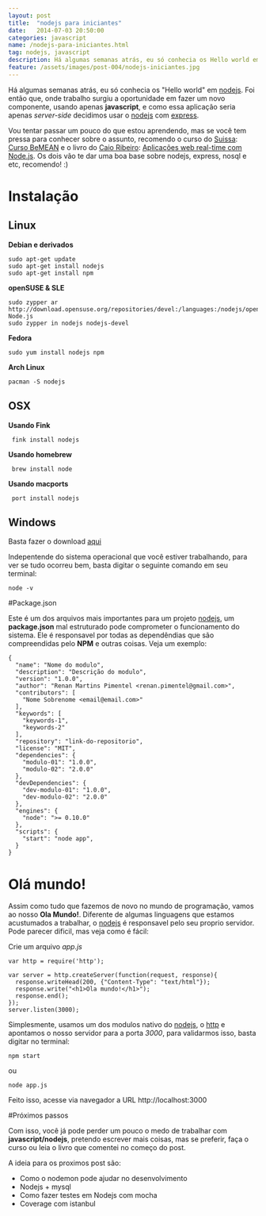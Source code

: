 ```yaml
---
layout: post
title:  "nodejs para iniciantes"
date:   2014-07-03 20:50:00
categories: javascript
name: /nodejs-para-iniciantes.html
tag: nodejs, javascript
description: Há algumas semanas atrás, eu só conhecia os Hello world em nodejs. Foi então que, onde trabalho surgiu a oportunidade em fazer um novo componente, usando apenas javascript, e como essa aplicação seria apenas server-side decidimos usar o nodejs com express.
feature: /assets/images/post-004/nodejs-iniciantes.jpg
---
```


Há algumas semanas atrás, eu só conhecia os "Hello world" em [nodejs]. Foi então que, onde trabalho surgiu a oportunidade em fazer um novo componente, usando apenas **javascript**, e como essa aplicação seria apenas *server-side* decidimos usar o [nodejs] com [express]. 

Vou tentar passar um pouco do que estou aprendendo, mas se você tem pressa para conhecer sobre o assunto, recomendo o curso do [Suissa]: [Curso BeMEAN] e o livro do [Caio Ribeiro]: [Aplicações web real-time com Node.js]. Os dois vão te dar uma boa base sobre nodejs, express, nosql e etc, recomendo! :)

# Instalação

## Linux

**Debian e derivados** 

```
sudo apt-get update
sudo apt-get install nodejs
sudo apt-get install npm
```
 
**openSUSE & SLE**

```
sudo zypper ar http://download.opensuse.org/repositories/devel:/languages:/nodejs/openSUSE_13.1/ Node.js
sudo zypper in nodejs nodejs-devel
```

**Fedora**

```
sudo yum install nodejs npm
```

**Arch Linux**

```
pacman -S nodejs
```

## OSX

**Usando Fink**

```
 fink install nodejs
```

**Usando homebrew**

```
 brew install node
```

**Usando macports**

```
 port install nodejs
```

## Windows

Basta fazer o download [aqui]

Indepentende do sistema operacional que você estiver trabalhando, para ver se tudo ocorreu bem, basta digitar o seguinte comando em seu terminal:

```
node -v
```

#Package.json


Este é um dos arquivos mais importantes para um projeto [nodejs], um **package.json** mal estruturado pode comprometer o funcionamento do sistema. Ele é responsavel por todas as dependêndias que são compreendidas pelo **NPM** e outras coisas. Veja um exemplo:

```
{
  "name": "Nome do modulo",
  "description": "Descrição do modulo",
  "version": "1.0.0",
  "author": "Renan Martins Pimentel <renan.pimentel@gmail.com>",
  "contributors": [
    "Nome Sobrenome <email@email.com>"
  ],
  "keywords": [
    "keywords-1",
    "keywords-2"
  ],
  "repository": "link-do-repositorio",
  "license": "MIT",
  "dependencies": {
    "modulo-01": "1.0.0",
    "modulo-02": "2.0.0"
  },
  "devDependencies": {
    "dev-modulo-01": "1.0.0",
    "dev-modulo-02": "2.0.0"
  },
  "engines": {
    "node": ">= 0.10.0"
  },
  "scripts": {
    "start": "node app",
  }
}
```

# Olá mundo!

Assim como tudo que fazemos de novo no mundo de programação, vamos ao nosso **Ola Mundo!**. Diferente de algumas linguagens que estamos acustumados a trabalhar, o [nodejs] é responsavel pelo seu proprio servidor. Pode parecer dificil, mas veja como é fácil:

Crie um arquivo *app.js*

```
var http = require('http');

var server = http.createServer(function(request, response){
  response.writeHead(200, {"Content-Type": "text/html"});
  response.write("<h1>Ola mundo!</h1>");
  response.end();
});
server.listen(3000);
```

Simplesmente, usamos um dos modulos nativo do [nodejs], o [http] e apontamos o nosso servidor para a porta *3000*, para validarmos isso, basta digitar no terminal:

```
npm start
```

ou

```
node app.js
```

Feito isso, acesse via navegador a URL http://localhost:3000

#Próximos passos

Com isso, você já pode perder um pouco o medo de trabalhar com **javascript/nodejs**, pretendo escrever mais coisas, mas se preferir, faça o curso ou leia o livro que comentei no começo do post.

A ideia para os proximos post são:

 * Como o nodemon pode ajudar no desenvolvimento
 * Nodejs + mysql 
 * Como fazer testes em Nodejs com mocha
 * Coverage com istanbul


[nodejs]: http://www.nodejs.org
[express]: https://github.com/visionmedia/express
[Caio Ribeiro]: https://twitter.com/crp_underground
[Suissa]: https://twitter.com/osuissa
[Aplicações web real-time com Node.js]: http://www.casadocodigo.com.br/products/livro-nodejs
[Curso BeMEAN]: http://bemean.com.br/
[aqui]: http://nodejs.org/download/
[http]: http://nodejs.org/api/http.html
